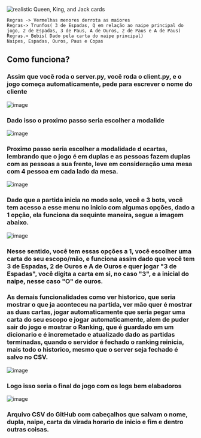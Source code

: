 ![realistic Queen, King, and Jack cards](https://github.com/user-attachments/assets/86e597c2-d704-42ee-b181-e7da9b995e8b)

```Regras -> Pretas maaiores derrota as menores
Regras -> Vermelhas menores derrota as maiores 
Regras-> Trunfos( 3 de Espadas, Q em relação ao naipe principal do jogo, 2 de Espadas, 3 de Paus, A de Ouros, 2 de Paus e A de Paus)
Regras.> Bebis( Dado pela carta do naipe principal)
Naipes, Espadas, Ouros, Paus e Copas
```

## Como funciona?

### Assim que você roda o server.py, você roda o client.py, e o jogo começa automaticamente, pede para escrever o nome do cliente
![image](https://github.com/user-attachments/assets/ecb7ba78-7822-4eca-a554-479c725f40a3)

### Dado isso o proximo passo seria escolher a modalide
![image](https://github.com/user-attachments/assets/7d6064d0-4af9-4ca5-86e8-eb640f8cce3b)

### Proximo passo seria escolher a modalidade d ecartas, lembrando que o jogo é em duplas e as pessoas fazem duplas com as pessoas a sua frente, leve em consideração uma mesa com 4 pessoa em cada lado da mesa.
![image](https://github.com/user-attachments/assets/7fa5b81d-cb4e-464a-a4ce-d6bf531a5528)

### Dado que a partida inicia no modo solo, você e 3 bots, você tem acesso a esse menu no inicio com algumas opções, dado a 1 opção, ela funciona da sequinte maneira, segue a imagem abaixo.
![image](https://github.com/user-attachments/assets/f561f3ae-8f94-47f3-a0fc-2870ad29ed69)
### Nesse sentido, você tem essas opções a 1, você escolher uma carta do seu escopo/mão, e funciona assim dado que você tem 3 de Espadas, 2 de Ouros e A de Ouros e quer jogar "3 de Espadas", você digita a carta em si, no caso "3", e a inicial do naipe, nesse caso "O" de ouros.
### As demais funcionalidades como ver historico, que seria mostrar o que ja aconteceu na partida, ver mão quer é mostrar as duas cartas, jogar automaticamente que seria pegar uma carta do seu escopo e jogar automaticamente, alem de puder sair do jogo e mostrar o Ranking, que é guardado em um dicionario e é incremetado e atualizado dado as partidas terminadas, quando o servidor é fechado o ranking reinicia, mais todo o historico, mesmo que o server seja fechado é salvo no CSV.


![image](https://github.com/user-attachments/assets/40794ddf-64d3-4040-a6a1-1669186ae762)
### Logo isso seria o final do jogo com os logs bem elabadoros 

![image](https://github.com/user-attachments/assets/3f7b0ec3-a840-4bc5-aa8d-8bc124a09ec9)





### Arquivo CSV do GitHub com cabeçalhos que salvam o nome, dupla, naipe, carta da virada horario de inicio e fim e dentro outras coisas.



